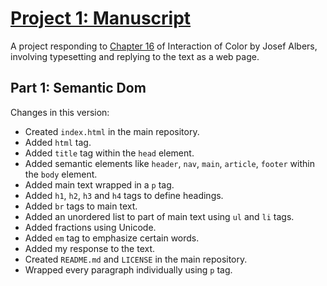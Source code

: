 <h1><a href="https://user012100.github.io/manuscript/">Project 1: Manuscript</a></h1>
<p>A project responding to <a href="https://archive.org/details/interaction-of-color-50th-anniversary-edition/page/38/mode/2up">Chapter 16</a> of Interaction of Color by Josef Albers, involving typesetting and replying to the text as a web page.</p>
<h2>Part 1: Semantic Dom</h2>
<p>Changes in this version:</p>
<ul>
  <li>Created <code>index.html</code> in the main repository.</li>
  <li>Added <code>html</code> tag.</li>
  <li>Added <code>title</code> tag within the <code>head</code> element.</li>
  <li>Added semantic elements like <code>header</code>, <code>nav</code>, <code>main</code>, <code>article</code>, <code>footer</code> within the <code>body</code> element.</li>
  <li>Added main text wrapped in a <code>p</code> tag.</li>
  <li>Added <code>h1</code>, <code>h2</code>, <code>h3</code> and <code>h4</code> tags to define headings.
  <li>Added <code>br</code> tags to main text.</li>
  <li>Added an unordered list to part of main text using <code>ul</code> and <code>li</code> tags.</li>
  <li>Added fractions using Unicode.</li>
  <li>Added <code>em</code> tag to emphasize certain words.</li>
  <li>Added my response to the text.</li>
  <li>Created <code>README.md</code> and <code>LICENSE</code> in the main repository.</li>
  <li>Wrapped every paragraph individually using <code>p</code> tag.</li>
</ul>
